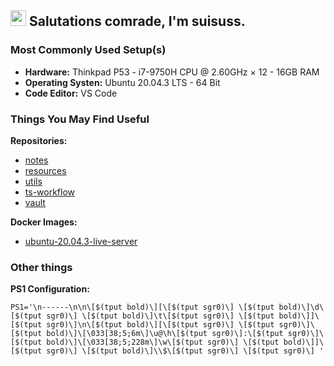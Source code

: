 ## <img src="https://media.giphy.com/media/hvRJCLFzcasrR4ia7z/giphy.gif" width="25"> Salutations comrade, I'm suisuss.

### Most Commonly Used Setup(s)

- **Hardware:** Thinkpad P53 - i7-9750H CPU @ 2.60GHz × 12 - 16GB RAM
- **Operating Systen:** Ubuntu 20.04.3 LTS - 64 Bit
- **Code Editor:** VS Code

### Things You May Find Useful

**Repositories:**
- [notes](https://github.com/suisuss/notes)
- [resources](https://github.com/suisuss/resources)
- [utils](https://github.com/suisuss/utils)
- [ts-workflow](https://github.com/suisuss/ts-workflow)
- [vault](https://github.com/suisuss/vault)

**Docker Images:**
- [ubuntu-20.04.3-live-server](https://hub.docker.com/r/suisuss/ubuntu-20.04.3-live-server)

### Other things

**PS1 Configuration:**

```
PS1='\n------\n\n\[$(tput bold)\][\[$(tput sgr0)\] \[$(tput bold)\]\d\[$(tput sgr0)\] \[$(tput bold)\]\t\[$(tput sgr0)\] \[$(tput bold)\]]\[$(tput sgr0)\]\n\[$(tput bold)\][\[$(tput sgr0)\] \[$(tput sgr0)\]\[$(tput bold)\]\[\033[38;5;6m\]\u@\h\[$(tput sgr0)\]:\[$(tput sgr0)\]\[$(tput bold)\]\[\033[38;5;228m\]\w\[$(tput sgr0)\] \[$(tput bold)\]]\[$(tput sgr0)\] \[$(tput bold)\]\\$\[$(tput sgr0)\] \[$(tput sgr0)\] '
```
